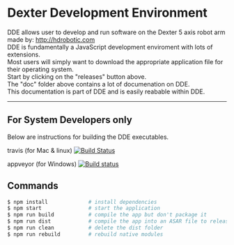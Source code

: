 # Dexter Development Environment
DDE allows user to develop and run software on the Dexter 5 axis robot arm made by: http://hdrobotic.com \
DDE is fundamentally a JavaScript development enviroment with lots of extensions.\
Most users will simply want to download the appropriate application file for their operating system.\
Start by clicking on the "releases" button above.\
The "doc" folder above contains a lot of documenation on DDE.\
This documentation is part of DDE and is easily reabable within DDE.
________________________________________________
## For System Developers only
Below are instructions for building the DDE executables.

travis (for Mac & linux) [![Build Status](https://travis-ci.org/cfry/dde.svg?branch=master)](https://travis-ci.org/cfry/dde)

appveyor (for Windows) [![Build status](https://ci.appveyor.com/api/projects/status/sv6eh2bu7qsem04y?svg=true)](https://ci.appveyor.com/project/cfry/dde)

## Commands
```bash
$ npm install             # install dependencies
$ npm start               # start the application
$ npm run build           # compile the app but don't package it
$ npm run dist            # compile the app into an ASAR file to release
$ npm run clean           # delete the dist folder
$ npm run rebuild         # rebuild native modules
```

